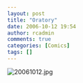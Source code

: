 ```yaml
---
layout: post
title: "Oratory"
date: 2006-10-12 19:54
author: rcadmin
comments: true
categories: [Comics]
tags: []
---
```

<img alt="20061012.jpg" id="image918" src="http://bitsmack.com/wp/wp-content/uploads/2006/10/20061012.jpg" />
